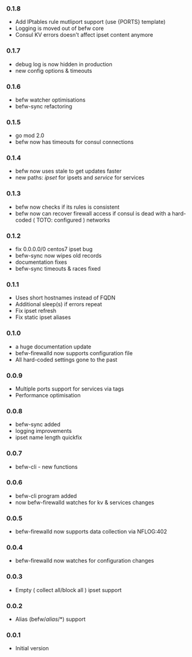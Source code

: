 ### 0.1.8
- Add IPtables rule mutliport support (use {PORTS} template)
- Logging is moved out of befw core
- Consul KV errors doesn't affect ipset content anymore

### 0.1.7
- debug log is now hidden in production
- new config options & timeouts
### 0.1.6
- befw watcher optimisations
- befw-sync refactoring
### 0.1.5
- go mod 2.0
- befw now has timeouts for consul connections
### 0.1.4
- befw now uses stale to get updates faster
- new paths: $ipset$ for ipsets and $service$ for services

### 0.1.3
- befw now checks if its rules is consistent
- befw now can recover firewall access if consul is dead with a hard-coded ( TOTO: configured ) networks

### 0.1.2
- fix 0.0.0.0/0 centos7 ipset bug
- befw-sync now wipes old records
- documentation fixes
- befw-sync timeouts & races fixed

### 0.1.1
- Uses short hostnames instead of FQDN
- Additional sleep(s) if errors repeat
- Fix ipset refresh
- Fix static ipset aliases

### 0.1.0
- a huge documentation update
- befw-firewalld now supports configuration file
- All hard-coded settings gone to the past
### 0.0.9
- Multiple ports support for services via tags
- Performance optimisation
### 0.0.8
- befw-sync added
- logging improvements
- ipset name length quickfix
### 0.0.7
- befw-cli - new functions
### 0.0.6
- befw-cli program added
- now befw-firewalld watches for kv & services changes
### 0.0.5
- befw-firewalld now supports data collection via NFLOG:402
### 0.0.4
- befw-firewalld now watches for configuration changes
### 0.0.3
- Empty ( collect all/block all ) ipset support
### 0.0.2
- Alias (befw/$alias$/*) support
### 0.0.1
- Initial version
